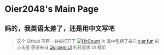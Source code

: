 # Oier2048's Main Page
## 妈的，我英语太差了，还是用中文写吧
> 这个 Github 项目一共被打开了 [![HitCount](http://hits.dwyl.com/bohanjun/Oier2048.svg)](http://hits.dwyl.com/bohanjun/Oier2048) 次
> 其中包括了来自 [oier.fun](https://oier.fun/) 的点击量
> 感谢来自 [Quligem UI](https://github.com/bohanjun/quligem-ui) 的轻量级 UI 框架
